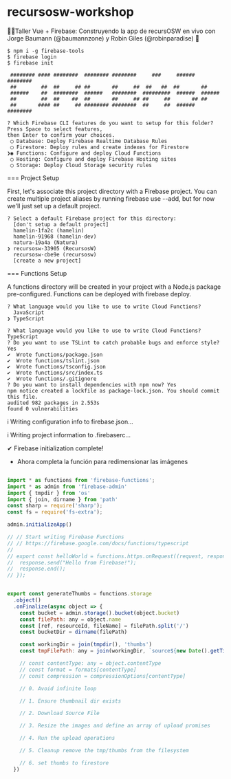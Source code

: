 # recursosw-workshop
🖖💚Taller Vue + Firebase: Construyendo la app de recursOSW en vivo con Jorge Baumann (@baumannzone) y Robin Giles (@robinparadise) 🦄

```
$ npm i -g firebase-tools
$ firebase login
$ firebase init
```

     ######## #### ########  ######## ########     ###     ######  ########
     ##        ##  ##     ## ##       ##     ##  ##   ##  ##       ##
     ######    ##  ########  ######   ########  #########  ######  ######
     ##        ##  ##    ##  ##       ##     ## ##     ##       ## ##
     ##       #### ##     ## ######## ########  ##     ##  ######  ########

```
? Which Firebase CLI features do you want to setup for this folder? Press Space to select features, 
then Enter to confirm your choices. 
 ◯ Database: Deploy Firebase Realtime Database Rules
 ◯ Firestore: Deploy rules and create indexes for Firestore
❯◉ Functions: Configure and deploy Cloud Functions
 ◯ Hosting: Configure and deploy Firebase Hosting sites
 ◯ Storage: Deploy Cloud Storage security rules
```

=== Project Setup

First, let's associate this project directory with a Firebase project.
You can create multiple project aliases by running firebase use --add, 
but for now we'll just set up a default project.

```
? Select a default Firebase project for this directory: 
  [don't setup a default project] 
  hamelin-1fa2c (hamelin) 
  hamelin-91968 (hamelin-dev) 
  natura-19a4a (Natura) 
❯ recursosw-33905 (RecursosW) 
  recursosw-cbe9e (recursosw) 
  [create a new project] 
```

=== Functions Setup

A functions directory will be created in your project with a Node.js
package pre-configured. Functions can be deployed with firebase deploy.

```
? What language would you like to use to write Cloud Functions? 
  JavaScript 
❯ TypeScript 
```

```
? What language would you like to use to write Cloud Functions? TypeScript
? Do you want to use TSLint to catch probable bugs and enforce style? Yes
✔  Wrote functions/package.json
✔  Wrote functions/tslint.json
✔  Wrote functions/tsconfig.json
✔  Wrote functions/src/index.ts
✔  Wrote functions/.gitignore
? Do you want to install dependencies with npm now? Yes
npm notice created a lockfile as package-lock.json. You should commit this file.
audited 982 packages in 2.553s
found 0 vulnerabilities
```

i  Writing configuration info to firebase.json...

i  Writing project information to .firebaserc...

✔  Firebase initialization complete!


- Ahora completa la función para redimensionar las imágenes

```js

import * as functions from 'firebase-functions';
import * as admin from 'firebase-admin'
import { tmpdir } from 'os'
import { join, dirname } from 'path'
const sharp = require('sharp');
const fs = require('fs-extra');

admin.initializeApp()

// // Start writing Firebase Functions
// // https://firebase.google.com/docs/functions/typescript
//
// export const helloWorld = functions.https.onRequest((request, response) => {
//  response.send("Hello from Firebase!");
//  response.end();
// });


export const generateThumbs = functions.storage
  .object()
  .onFinalize(async object => {
    const bucket = admin.storage().bucket(object.bucket)
    const filePath: any = object.name
    const [ref, resourceId, fileName] = filePath.split('/')
    const bucketDir = dirname(filePath)

    const workingDir = join(tmpdir(), 'thumbs')
    const tmpFilePath: any = join(workingDir, `source${new Date().getTime()}.png`)

    // const contentType: any = object.contentType
    // const format = formats[contentType]
    // const compression = compressionOptions[contentType]

    // 0. Avoid infinite loop

    // 1. Ensure thumbnail dir exists

    // 2. Download Source File

    // 3. Resize the images and define an array of upload promises

    // 4. Run the upload operations

    // 5. Cleanup remove the tmp/thumbs from the filesystem

    // 6. set thumbs to firestore
  })

